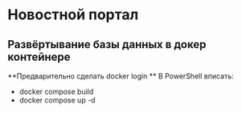 # Новостной портал 
## Развёртывание базы данных в докер контейнере 
**Предварительно сделать docker login ** 
В PowerShell вписать: 
- docker compose build 
- docker compose up -d
